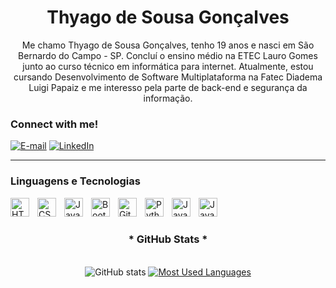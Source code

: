 <div style="text-align: center;">
  <h1>Thyago de Sousa Gonçalves</h1>
  <p>Me chamo Thyago de Sousa Gonçalves, tenho 19 anos e nasci em São Bernardo do Campo - SP. Concluí o ensino médio na ETEC Lauro Gomes junto ao curso técnico em informática para internet. Atualmente, estou cursando Desenvolvimento de Software Multiplataforma na Fatec Diadema Luigi Papaiz e me interesso pela parte de back-end e segurança da informação.</p>

  <h3 align="left">Connect with me!</h3>
</div>


[![E-mail](https://img.shields.io/badge/-Email-000?style=for-the-badge&logo=microsoft-outlook&logoColor=FF00F6&color:FFF)](mailto:meduardacardoso.121@gmail.com)
[![LinkedIn](https://img.shields.io/badge/-LinkedIn-000?style=for-the-badge&logo=linkedin&logoColor=FF00F6&color:FFF)](https://www.linkedin.com/in/mari4souza/)


---

### Linguagens e Tecnologias

<img 
    align="left" 
    alt="HTML"
    title="HTML" 
    width="30px" 
    style="padding-right: 10px;" 
    src="https://cdn.jsdelivr.net/gh/devicons/devicon@latest/icons/html5/html5-original.svg" 
/>
<img 
    align="left" 
    alt="CSS" 
    title="CSS"
    width="30px" 
    style="padding-right: 10px;" 
    src="https://cdn.jsdelivr.net/gh/devicons/devicon@latest/icons/css3/css3-original.svg" 
/>
<img 
    align="left" 
    alt="JavaScript" 
    title="JavaScript"
    width="30px" 
    style="padding-right: 10px;" 
    src="https://cdn.jsdelivr.net/gh/devicons/devicon@latest/icons/javascript/javascript-original.svg" 
/>
<img 
    align="left" 
    alt="Bootstrap"
    title="Bootstrap" 
    width="30px" 
    style="padding-right: 10px;" 
    src="https://cdn.jsdelivr.net/gh/devicons/devicon@latest/icons/bootstrap/bootstrap-original.svg" 
/>
<img 
    align="left" 
    alt="Git" 
    title="Git"
    width="30px" 
    style="padding-right: 10px;" 
    src="https://cdn.jsdelivr.net/gh/devicons/devicon@latest/icons/git/git-original.svg" 
/>
<img 
    align="left" 
    alt="Python" 
    title="Python"
    width="30px" 
    style="padding-right: 10px;" 
    src="https://cdn.jsdelivr.net/gh/devicons/devicon@latest/icons/python/python-original.svg" 
/>
<img 
    align="left" 
    alt="Java" 
    title="Java"
    width="30px" 
    style="padding-right: 10px;" 
    src="https://cdn.jsdelivr.net/gh/devicons/devicon@latest/icons/java/java-original.svg" 
/>
<img 
    align="left" 
    alt="Java" 
    title="Java"
    width="30px" 
    style="padding-right: 10px;" 
    src="https://cdn.jsdelivr.net/gh/devicons/devicon@latest/icons/mysql/mysql-original.svg" 
/>


<br/>
<br/>

<div style="text-align: center;" align="center">
  <h3>* GitHub Stats *</h3>
  <br>
  <img 
    src="https://github-readme-stats.vercel.app/api?username=thygasousa&show_icons=true&theme=tokyonight&include_all_commits=true&locale=pt-br&bg_color=000&text_color=00BFFF&icon_color=00BFFF&title_color=00BFFF&border_color=00BFFF" 
    alt="GitHub stats"
  />

  <a href="https://github.com/thygasousa/github-readme-stats">
    <img 
      src="https://github-readme-stats.vercel.app/api/top-langs/?username=thygasousa&theme=tokyonight&layout=compact&custom_title=Tecnologias&langs_count=9&bg_color=000&text_color=00BFFF&title_color=00BFFF&border_color=00BFFF" 
      alt="Most Used Languages"
    />
  </a>
</div>


